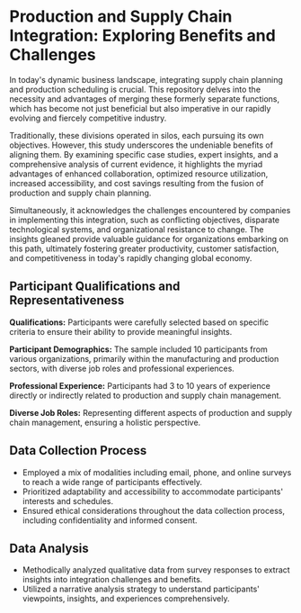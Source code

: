 # Production and Supply Chain Integration: Exploring Benefits and Challenges

In today's dynamic business landscape, integrating supply chain planning and production scheduling is crucial. This repository delves into the necessity and advantages of merging these formerly separate functions, which has become not just beneficial but also imperative in our rapidly evolving and fiercely competitive industry.

Traditionally, these divisions operated in silos, each pursuing its own objectives. However, this study underscores the undeniable benefits of aligning them. By examining specific case studies, expert insights, and a comprehensive analysis of current evidence, it highlights the myriad advantages of enhanced collaboration, optimized resource utilization, increased accessibility, and cost savings resulting from the fusion of production and supply chain planning.

Simultaneously, it acknowledges the challenges encountered by companies in implementing this integration, such as conflicting objectives, disparate technological systems, and organizational resistance to change. The insights gleaned provide valuable guidance for organizations embarking on this path, ultimately fostering greater productivity, customer satisfaction, and competitiveness in today's rapidly changing global economy.

## Participant Qualifications and Representativeness

**Qualifications:** Participants were carefully selected based on specific criteria to ensure their ability to provide meaningful insights.

**Participant Demographics:** The sample included 10 participants from various organizations, primarily within the manufacturing and production sectors, with diverse job roles and professional experiences.

**Professional Experience:** Participants had 3 to 10 years of experience directly or indirectly related to production and supply chain management.

**Diverse Job Roles:** Representing different aspects of production and supply chain management, ensuring a holistic perspective.

## Data Collection Process

- Employed a mix of modalities including email, phone, and online surveys to reach a wide range of participants effectively.
- Prioritized adaptability and accessibility to accommodate participants' interests and schedules.
- Ensured ethical considerations throughout the data collection process, including confidentiality and informed consent.

## Data Analysis

- Methodically analyzed qualitative data from survey responses to extract insights into integration challenges and benefits.
- Utilized a narrative analysis strategy to understand participants' viewpoints, insights, and experiences comprehensively.
